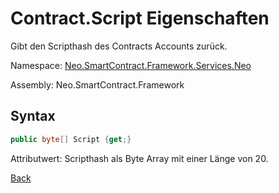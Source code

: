 # Contract.Script Eigenschaften

Gibt den Scripthash des Contracts Accounts zurück.

Namespace: [Neo.SmartContract.Framework.Services.Neo](../../neo.md)

Assembly: Neo.SmartContract.Framework

## Syntax

```c#
public byte[] Script {get;}
```

Attributwert: Scripthash als Byte Array mit einer Länge von 20.



[Back](../Account.md)
